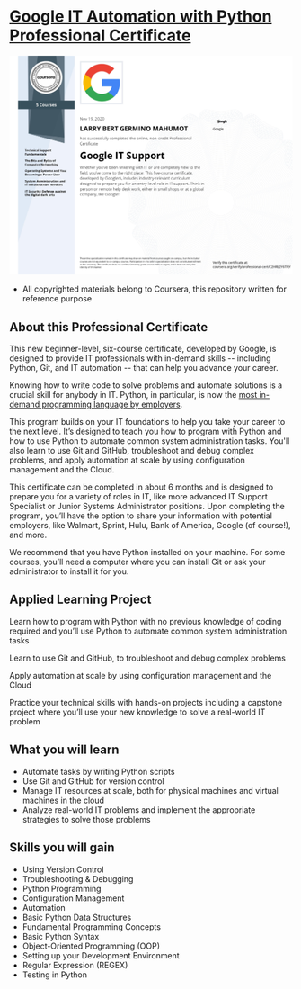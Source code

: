 # [Google IT Automation with Python Professional Certificate](https://www.coursera.org/professional-certificates/google-it-automation)

![cert](https://github.com/larrymahumot/google-it-support/blob/main/Coursera%20C2HRL2Y6TFJY.jpg)
* All copyrighted materials belong to Coursera, this repository written for reference purpose

## About this Professional Certificate

This new beginner-level, six-course certificate, developed by Google, is designed to provide IT professionals with in-demand skills -- including Python, Git, and IT automation -- that can help you advance your career.

Knowing how to write code to solve problems and automate solutions is a crucial skill for anybody in IT. Python, in particular, is now the [most in-demand programming language by employers](https://insights.dice.com/2019/10/08/python-java-top-languages-employers/).

This program builds on your IT foundations to help you take your career to the next level. It’s designed to teach you how to program with Python and how to use Python to automate common system administration tasks. You'll also learn to use Git and GitHub, troubleshoot and debug complex problems, and apply automation at scale by using configuration management and the Cloud.

This certificate can be completed in about 6 months and is designed to prepare you for a variety of roles in IT, like more advanced IT Support Specialist or Junior Systems Administrator positions. Upon completing the program, you’ll have the option to share your information with potential employers, like Walmart, Sprint, Hulu, Bank of America, Google (of course!), and more.

We recommend that you have Python installed on your machine. For some courses, you’ll need a computer where you can install Git or ask your administrator to install it for you.


## Applied Learning Project

Learn how to program with Python with no previous knowledge of coding required and you’ll use Python to automate common system administration tasks

Learn to use Git and GitHub, to troubleshoot and debug complex problems

Apply automation at scale by using configuration management and the Cloud

Practice your technical skills with hands-on projects including a capstone project where you’ll use your new knowledge to solve a real-world IT problem


## What you will learn

* Automate tasks by writing Python scripts
* Use Git and GitHub for version control
* Manage IT resources at scale, both for physical machines and virtual machines in the cloud
* Analyze real-world IT problems and implement the appropriate strategies to solve those problems

## Skills you will gain

* Using Version Control
* Troubleshooting & Debugging
* Python Programming
* Configuration Management
* Automation
* Basic Python Data Structures
* Fundamental Programming Concepts
* Basic Python Syntax
* Object-Oriented Programming (OOP)
* Setting up your Development Environment
* Regular Expression (REGEX)
* Testing in Python
